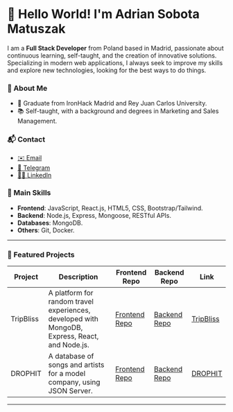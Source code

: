 # 👋 Hello World! I'm Adrian Sobota Matuszak

I am a **Full Stack Developer** from Poland based in Madrid, passionate about continuous learning, self-taught, and the creation of innovative solutions. Specializing in modern web applications, I always seek to improve my skills and explore new technologies, looking for the best ways to do things.

### 🌱 About Me

- 🏫 Graduate from IronHack Madrid and Rey Juan Carlos University.
- 📚 Self-taught, with a background and degrees in Marketing and Sales Management.

### 📬 Contact

- [✉️ Email](mailto:dev.sobota@gmail.com)
- [📲 Telegram](https://t.me/Sobota)
- [👨‍💻 LinkedIn](https://www.linkedin.com/in/adriansobota)

### 🚀 Main Skills

- **Frontend**: JavaScript, React.js, HTML5, CSS, Bootstrap/Tailwind.
- **Backend**: Node.js, Express, Mongoose, RESTful APIs.
- **Databases**: MongoDB.
- **Others**: Git, Docker.

---

### 💼 Featured Projects

| Project   | Description                                                                                                                                      | Frontend Repo                                                                                                     | Backend Repo                                                                                                      | Link                        |
|------------|--------------------------------------------------------------------------------------------------------------------------------------------------|-------------------------------------------------------------------------------------------------------------------|-------------------------------------------------------------------------------------------------------------------|-------------------------------|
| TripBliss  | A platform for random travel experiences, developed with MongoDB, Express, React, and Node.js.                                                            | [Frontend Repo](https://github.com/CristinaColomoiets/random-experience-client)                                    | [Backend Repo](https://github.com/CristinaColomoiets/random-experience-server)                                    | [TripBliss](https://trip-bliss.netlify.app/) |
| DROPHIT    | A database of songs and artists for a model company, using JSON Server.                                                          | [Frontend Repo](https://github.com/ernohilarion/Project-Client)                                                   | [Backend Repo](https://github.com/ernohilarion/Project-Server)                                                    | [DROPHIT](https://drop-hit.netlify.app/)      |

---
